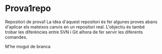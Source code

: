 # Prova1repo
Repositori de prova1
La idea d'aquest repositori és fer algunes proves abans d'aplicar els mateixos canvis en un repositori real.
L'objectiu és també trobar les diferències entre SVN i Git alhora de fer servir les diferents comandes.

M'he mogut de branca

